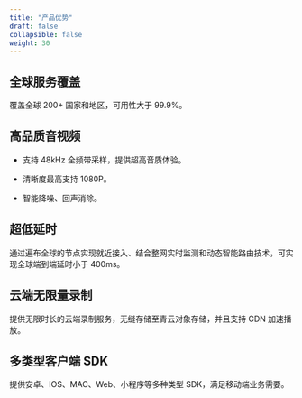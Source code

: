 ```yaml
---
title: "产品优势"
draft: false
collapsible: false
weight: 30
---
```


## 全球服务覆盖

覆盖全球 200+ 国家和地区，可用性大于 99.9%。

## 高品质音视频

- 支持 48kHz 全频带采样，提供超高音质体验。

- 清晰度最高支持 1080P。

- 智能降噪、回声消除。

## 超低延时

通过遍布全球的节点实现就近接入、结合整网实时监测和动态智能路由技术，可实现全球端到端延时小于 400ms。

## 云端无限量录制

提供无限时长的云端录制服务，无缝存储至青云对象存储，并且支持 CDN 加速播放。

## 多类型客户端 SDK

提供安卓、IOS、MAC、Web、小程序等多种类型 SDK，满足移动端业务需要。
